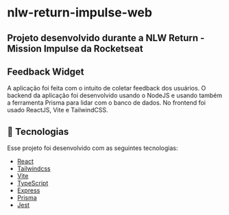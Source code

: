 # nlw-return-impulse-web
## Projeto desenvolvido durante a NLW Return - Mission Impulse da Rocketseat

## Feedback Widget

A aplicação foi feita com o intuito de coletar feedback dos usuários.
O backend da aplicação foi desenvolvido usando o NodeJS e usando também a ferramenta Prisma para lidar com o banco de dados.
No frontend foi usado ReactJS, Vite e TailwindCSS.


## 🧪 Tecnologias

Esse projeto foi desenvolvido com as seguintes tecnologias:

- [React](https://reactjs.org)
- [Tailwindcss](https://tailwindcss.com)
- [Vite](https://vitejs.dev)
- [TypeScript](https://www.typescriptlang.org)
- [Express](https://expressjs.com/pt-br)
- [Prisma](https://www.prisma.io)
- [Jest](https://jestjs.io)

